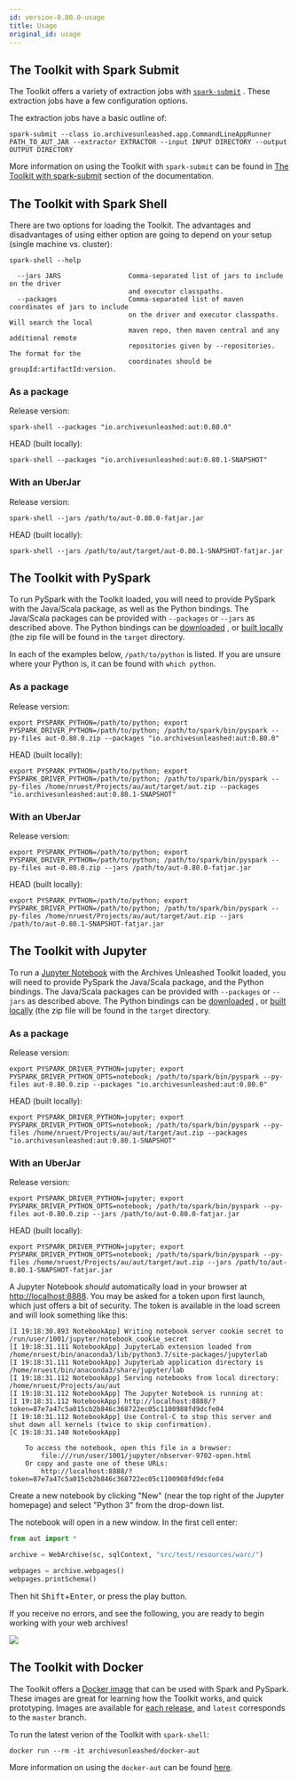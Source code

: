 ```yaml
---
id: version-0.80.0-usage
title: Usage
original_id: usage
---
```


## The Toolkit with Spark Submit

The Toolkit offers a variety of extraction jobs with
[`spark-submit`](https://spark.apache.org/docs/latest/submitting-applications.html)
. These extraction jobs have a few configuration options.

The extraction jobs have a basic outline of:

```shell
spark-submit --class io.archivesunleashed.app.CommandLineAppRunner PATH_TO_AUT_JAR --extractor EXTRACTOR --input INPUT DIRECTORY --output OUTPUT DIRECTORY
```

More information on using the Toolkit with `spark-submit` can be found in
[The Toolkit with spark-submit](aut-spark-submit-app.md) section of the documentation.

## The Toolkit with Spark Shell

There are two options for loading the Toolkit. The
advantages and disadvantages of using either option are going to depend
on your setup (single machine vs. cluster):

```shell
spark-shell --help

  --jars JARS                 Comma-separated list of jars to include on the driver
                              and executor classpaths.
  --packages                  Comma-separated list of maven coordinates of jars to include
                              on the driver and executor classpaths. Will search the local
                              maven repo, then maven central and any additional remote
                              repositories given by --repositories. The format for the
                              coordinates should be groupId:artifactId:version.
```

### As a package

Release version:

```shell
spark-shell --packages "io.archivesunleashed:aut:0.80.0"
```

HEAD (built locally):

```shell
spark-shell --packages "io.archivesunleashed:aut:0.80.1-SNAPSHOT"
```

### With an UberJar

Release version:

```shell
spark-shell --jars /path/to/aut-0.80.0-fatjar.jar
```

HEAD (built locally):

```shell
spark-shell --jars /path/to/aut/target/aut-0.80.1-SNAPSHOT-fatjar.jar
```

## The Toolkit with PySpark

To run PySpark with the Toolkit loaded, you will need to
provide PySpark with the Java/Scala package, as well as the Python bindings.
The Java/Scala packages can be provided with `--packages` or `--jars` as
described above. The Python bindings can be
[downloaded](https://github.com/archivesunleashed/aut/releases/download/aut-0.80.0/aut-0.80.0.zip)
, or [built locally](#building-locally) (the zip file will be found in
the `target` directory.

In each of the examples below, `/path/to/python` is listed. If you are unsure
where your Python is, it can be found with `which python`.

### As a package

Release version:

```shell
export PYSPARK_PYTHON=/path/to/python; export PYSPARK_DRIVER_PYTHON=/path/to/python; /path/to/spark/bin/pyspark --py-files aut-0.80.0.zip --packages "io.archivesunleashed:aut:0.80.0"
```

HEAD (built locally):

```shell
export PYSPARK_PYTHON=/path/to/python; export PYSPARK_DRIVER_PYTHON=/path/to/python; /path/to/spark/bin/pyspark --py-files /home/nruest/Projects/au/aut/target/aut.zip --packages "io.archivesunleashed:aut:0.80.1-SNAPSHOT"
```

### With an UberJar

Release version:

```shell
export PYSPARK_PYTHON=/path/to/python; export PYSPARK_DRIVER_PYTHON=/path/to/python; /path/to/spark/bin/pyspark --py-files aut-0.80.0.zip --jars /path/to/aut-0.80.0-fatjar.jar
```

HEAD (built locally):

```shell
export PYSPARK_PYTHON=/path/to/python; export PYSPARK_DRIVER_PYTHON=/path/to/python; /path/to/spark/bin/pyspark --py-files /home/nruest/Projects/au/aut/target/aut.zip --jars /path/to/aut-0.80.1-SNAPSHOT-fatjar.jar
```

## The Toolkit with Jupyter

To run a [Jupyter Notebook](https://jupyter.org/install) with the Archives
Unleashed Toolkit loaded, you will need to provide PySpark the Java/Scala
package, and the Python bindings. The Java/Scala packages can be provided
with `--packages` or `--jars` as described above. The Python bindings can be
[downloaded](https://github.com/archivesunleashed/aut/releases/download/aut-0.80.0/aut-0.80.0.zip)
, or [built locally](#Introduction) (the zip file will be found in
the `target` directory.

### As a package

Release version:

```shell
export PYSPARK_DRIVER_PYTHON=jupyter; export PYSPARK_DRIVER_PYTHON_OPTS=notebook; /path/to/spark/bin/pyspark --py-files aut-0.80.0.zip --packages "io.archivesunleashed:aut:0.80.0"
```

HEAD (built locally):

```shell
export PYSPARK_DRIVER_PYTHON=jupyter; export PYSPARK_DRIVER_PYTHON_OPTS=notebook; /path/to/spark/bin/pyspark --py-files /home/nruest/Projects/au/aut/target/aut.zip --packages "io.archivesunleashed:aut:0.80.1-SNAPSHOT"
```

### With an UberJar

Release version:

```shell
export PYSPARK_DRIVER_PYTHON=jupyter; export PYSPARK_DRIVER_PYTHON_OPTS=notebook; /path/to/spark/bin/pyspark --py-files aut-0.80.0.zip --jars /path/to/aut-0.80.0-fatjar.jar
```

HEAD (built locally):

```shell
export PYSPARK_DRIVER_PYTHON=jupyter; export PYSPARK_DRIVER_PYTHON_OPTS=notebook; /path/to/spark/bin/pyspark --py-files /home/nruest/Projects/au/aut/target/aut.zip --jars /path/to/aut-0.80.1-SNAPSHOT-fatjar.jar
```

A Jupyter Notebook _should_ automatically load in your browser at
<http://localhost:8888>. You may be asked for a token upon first launch, which
just offers a bit of security. The token is available in the load screen and
will look something like this:

```shell
[I 19:18:30.893 NotebookApp] Writing notebook server cookie secret to /run/user/1001/jupyter/notebook_cookie_secret
[I 19:18:31.111 NotebookApp] JupyterLab extension loaded from /home/nruest/bin/anaconda3/lib/python3.7/site-packages/jupyterlab
[I 19:18:31.111 NotebookApp] JupyterLab application directory is /home/nruest/bin/anaconda3/share/jupyter/lab
[I 19:18:31.112 NotebookApp] Serving notebooks from local directory: /home/nruest/Projects/au/aut
[I 19:18:31.112 NotebookApp] The Jupyter Notebook is running at:
[I 19:18:31.112 NotebookApp] http://localhost:8888/?token=87e7a47c5a015cb2b846c368722ec05c1100988fd9dcfe04
[I 19:18:31.112 NotebookApp] Use Control-C to stop this server and shut down all kernels (twice to skip confirmation).
[C 19:18:31.140 NotebookApp]

    To access the notebook, open this file in a browser:
        file:///run/user/1001/jupyter/nbserver-9702-open.html
    Or copy and paste one of these URLs:
        http://localhost:8888/?token=87e7a47c5a015cb2b846c368722ec05c1100988fd9dcfe04
```

Create a new notebook by clicking "New" (near the top right of the Jupyter
homepage) and select "Python 3" from the drop-down list.

The notebook will open in a new window. In the first cell enter:

```python
from aut import *

archive = WebArchive(sc, sqlContext, "src/test/resources/warc/")

webpages = archive.webpages()
webpages.printSchema()
```

Then hit <kbd>Shift</kbd>+<kbd>Enter</kbd>, or press the play button.

If you receive no errors, and see the following, you are ready to begin working
with your web archives!

![](https://user-images.githubusercontent.com/218561/63203995-42684080-c061-11e9-9361-f5e6177705ff.png)

## The Toolkit with Docker

The Toolkit offers a [Docker image](https://hub.docker.com/r/archivesunleashed/docker-aut)
that can be used with Spark and PySpark. These images are great for learning
how the Toolkit works, and quick prototyping. Images are available for [each
release](https://hub.docker.com/r/archivesunleashed/docker-aut/tags),
and `latest` corresponds to the `master` branch.

To run the latest verion of the Toolkit with `spark-shell`:

```shell
docker run --rm -it archivesunleashed/docker-aut
```

More information on using the `docker-aut` can be found
[here](https://github.com/archivesunleashed/docker-aut).
